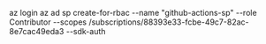 az login
az ad sp create-for-rbac --name "github-actions-sp" --role Contributor --scopes /subscriptions/88393e33-fcbe-49c7-82ac-8e7cac49eda3 --sdk-auth
